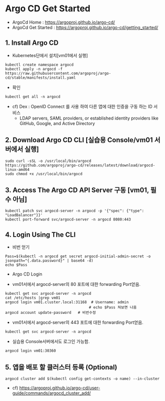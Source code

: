 # Argo CD Get Started
* ArgoCd Home : https://argoproj.github.io/argo-cd/
* ArgoCd Get Started :  https://argoproj.github.io/argo-cd/getting_started/

## 1. Install Argo CD
* Kubernetes단에서 설치[vm01에서 실행]
```
kubectl create namespace argocd
kubectl apply -n argocd -f https://raw.githubusercontent.com/argoproj/argo-cd/stable/manifests/install.yaml
```
* 확인
```
kubectl get all -n argocd
```
* cf) Dex : OpenID Connect 를 사용 하여 다른 앱에 대한 인증을 구동 하는 ID 서비스
  - LDAP servers, SAML providers, or established identity providers like GitHub, Google, and Active Directory

## 2. Download Argo CD CLI [실습용 Console/vm01 서버에서 실행]
```
sudo curl -sSL -o /usr/local/bin/argocd https://github.com/argoproj/argo-cd/releases/latest/download/argocd-linux-amd64
sudo chmod +x /usr/local/bin/argocd

```

## 3. Access The Argo CD API Server 구동 [vm01, 필수 아님]
```
kubectl patch svc argocd-server -n argocd -p '{"spec": {"type": "LoadBalancer"}}'
kubectl port-forward svc/argocd-server -n argocd 8080:443
```

## 4. Login Using The CLI
* 비번 얻기
```
Pass=$(kubectl -n argocd get secret argocd-initial-admin-secret -o jsonpath="{.data.password}" | base64 -d)
echo $Pass
```

* Argo CD Login
- vm01서에서  argocd-server의 80 포트에 대한 forwarding Port얻음.
```
kubectl get svc argocd-server -n argocd
cat /etc/hosts |grep vm01
argocd login vm01.cluster.local:31168  # Username: admin
                                      # echo $Pass 쳐보면 나옴
argocd account update-password   # 비번수정
```

- vm01서에서  argocd-server의 443 포트에 대한 forwarding Port얻음.
```
kubectl get svc argocd-server -n argocd
```

- 실습용 Console서버에서도 로그인 가능함.
```
argocd login vm01:30360

```

## 5. 앱을 배포 할 클러스터 등록 (Optional)
```
argocd cluster add $(kubectl config get-contexts -o name) --in-cluster
```
  - cf) https://argoproj.github.io/argo-cd/user-guide/commands/argocd_cluster_add/
